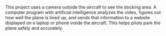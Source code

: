 This project uses a camera outside the aircraft to see the docking area. A computer program with artificial intelligence analyzes the video, figures out how well the plane is lined up, and sends that information to a website displayed on a laptop or phone inside the aircraft. This helps pilots park the plane safely and accurately.
